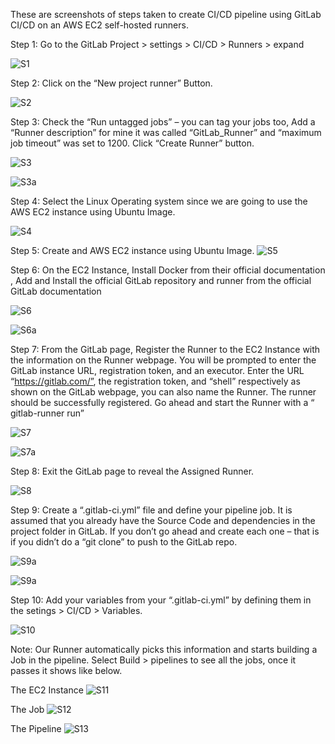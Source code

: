 These are screenshots of steps taken to create CI/CD pipeline using GitLab CI/CD on an AWS EC2 self-hosted runners.

Step 1:  Go to the GitLab Project > settings > CI/CD > Runners > expand 

![S1](https://github.com/user-attachments/assets/8b163ff1-2ab2-4c59-b99b-b37d11432006)

Step 2: Click on the “New project runner” Button.

![S2](https://github.com/user-attachments/assets/e3c67c75-fad7-42d1-bc7c-2b2893d1e02b)

Step 3: Check the “Run untagged jobs” – you can tag your jobs too, Add a “Runner description” for mine it was called “GitLab_Runner” and “maximum job timeout” was set to 1200. Click “Create Runner” button.

![S3](https://github.com/user-attachments/assets/517d9a57-08b2-4b1c-8806-c7ab68afc373)

![S3a](https://github.com/user-attachments/assets/d1a4bcc5-ceee-41a4-a7fa-d557ce459226)

Step 4: Select the Linux Operating system since we are going to use the AWS EC2 instance using Ubuntu Image.

![S4](https://github.com/user-attachments/assets/06acf596-e7fc-4358-aa16-795bdf550ec2)

Step 5: Create and AWS EC2 instance  using Ubuntu Image.
![S5](https://github.com/user-attachments/assets/dc004b3d-d69f-494b-9698-cea66b346ce8)

Step 6: On the EC2 Instance, Install Docker from their official documentation , Add and Install the official GitLab repository and runner from the official GitLab documentation

![S6](https://github.com/user-attachments/assets/727c935d-e0a7-4027-867e-3bf6f60f2914)

![S6a](https://github.com/user-attachments/assets/1d80d5f4-f10a-4508-99fa-55f34614244a)

Step 7: From the GitLab page, Register the Runner to the EC2 Instance with the information on the Runner webpage. You will be prompted to enter the GitLab instance URL, registration token, and an executor. Enter the URL  “https://gitlab.com/”, the registration token, and “shell” respectively as shown on the GitLab webpage, you can also name the Runner. The runner should be successfully registered. Go ahead and start the Runner with a “ gitlab-runner run”

![S7](https://github.com/user-attachments/assets/328bcf6a-24d0-4d2f-b51e-2c5dcf3c9aac)

![S7a](https://github.com/user-attachments/assets/ce8da3cf-7a7f-44e8-98c4-058bc3d43281)

Step 8: Exit the GitLab page to reveal the Assigned Runner.

![S8](https://github.com/user-attachments/assets/20dd0e9f-9caf-4d88-83b0-296fb01d2340)

Step 9: Create a “.gitlab-ci.yml” file and define your pipeline job. It is assumed that you already have the Source Code and dependencies in the project folder in GitLab. If you don’t go ahead and create each one – that is if you didn’t do a “git clone” to push to the GitLab repo. 

![S9a](https://github.com/user-attachments/assets/c732ca8c-59d2-45de-8a13-ff05fc03fa4e)

![S9a](https://github.com/user-attachments/assets/6dd3a72d-ea8f-4446-be1a-731f5119ad01)

Step 10: Add your variables from your “.gitlab-ci.yml” by defining them in the  setings > CI/CD > Variables.

![S10](https://github.com/user-attachments/assets/26b55dbb-4df6-4668-852f-bcf3d192953d)


Note: Our Runner automatically picks this information and starts building a Job in the pipeline. Select  Build > pipelines to see all the jobs, once it passes it shows like below.

The EC2 Instance
![S11](https://github.com/user-attachments/assets/ba0e4b37-0c68-478b-b039-733a175680c8)

The Job 
![S12](https://github.com/user-attachments/assets/b75439e7-b31b-44aa-86f5-57d0a3c34c99)


The Pipeline
![S13](https://github.com/user-attachments/assets/ed5f3e66-ac7f-4271-9e99-13c3d1c0d3a7)
